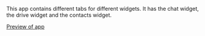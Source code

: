 This app contains different tabs for different widgets. It has the chat widget, the drive widget and the contacts widget.

[Preview of app](https://github.com/Kiran-Mandhane/iotum-samples/assets/108360272/950a40ae-72cf-4ac5-9bbd-0efb78685e56)
